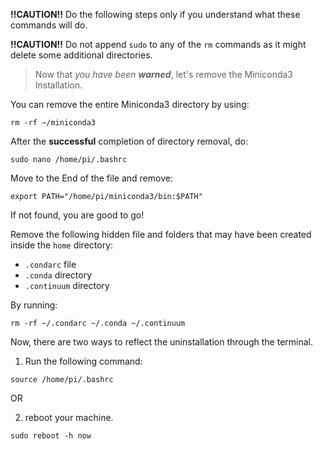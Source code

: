 **!!CAUTION!!** Do the following steps only if you understand what these commands will do. 
 
**!!CAUTION!!** Do not append `sudo` to any of the `rm` commands as it might delete some additional directories. 
 
 
> Now that _you have been **warned**_, let's remove the Miniconda3 Installation. 
 
You can remove the entire Miniconda3 directory by using:
```
rm -rf ~/miniconda3
```
 
After the **successful** completion of directory removal, do: 
```
sudo nano /home/pi/.bashrc
```
Move to the End of the file and remove:
```
export PATH="/home/pi/miniconda3/bin:$PATH"
```
If not found, you are good to go!
 
 
Remove the following hidden file and folders that may have been created inside the `home` directory:
 
+ `.condarc` file
+ `.conda` directory
+ `.continuum` directory
 
By running:
```
rm -rf ~/.condarc ~/.conda ~/.continuum
```
 
 
Now, there are two ways to reflect the uninstallation through the terminal.
1. Run the following command:
```
source /home/pi/.bashrc
```
OR 

2. reboot your machine.

```
sudo reboot -h now
```
